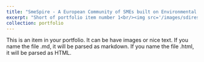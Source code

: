 ```yaml
---
title: "SmeSpire - A European Community of SMEs built on Environmental Digital Content and Languages (2012-2014)"
excerpt: "Short of portfolio item number 1<br/><img src='/images/sdiresearch.png'>"
collection: portfolio
---
```


This is an item in your portfolio. It can be have images or nice text. If you name the file .md, it will be parsed as markdown. If you name the file .html, it will be parsed as HTML. 
